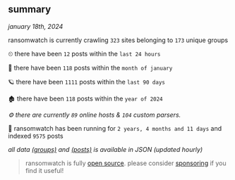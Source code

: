 
## summary
_january 18th, 2024_

ransomwatch is currently crawling `323` sites belonging to `173` unique groups

⏲ there have been `12` posts within the `last 24 hours`

🦈 there have been `118` posts within the `month of january`

🪐 there have been `1111` posts within the `last 90 days`

🏚 there have been `118` posts within the `year of 2024`

_⚙️ there are currently `89` online hosts & `104` custom parsers._

🦕 ransomwatch has been running for `2 years, 4 months and 11 days` and indexed `9575` posts

_all data  [(groups)](http://ransomwhat.telemetry.ltd/groups) and [(posts)](http://ransomwhat.telemetry.ltd/posts) is available in JSON (updated hourly)_

> ransomwatch is fully [open source](https://github.com/joshhighet/ransomwatch#ransomwatch--). please consider [sponsoring](https://github.com/sponsors/joshhighet) if you find it useful!
